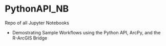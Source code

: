 # PythonAPI_NB
Repo of all Jupyter Notebooks
- Demostrating Sample Workflows using the Python API, ArcPy, and the R-ArcGIS Bridge
